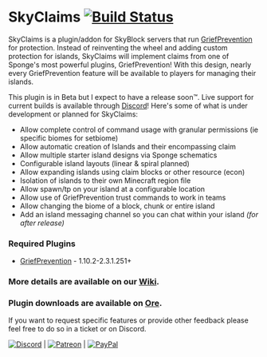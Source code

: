 # SkyClaims [![Build Status](http://ci.devonthe.rocks/buildStatus/icon?job=SkyClaims)](http://ci.devonthe.rocks/job/SkyClaims/)

SkyClaims is a plugin/addon for SkyBlock servers that run [GriefPrevention](https://forums.spongepowered.org/t/griefprevention-official-thread/1123) for protection.
Instead of reinventing the wheel and adding custom protection for islands, SkyClaims will implement claims from one of Sponge's most powerful plugins,  GriefPrevention!
With this design, nearly every GriefPrevention feature will be available to players for managing their islands.

This plugin is in Beta but I expect to have a release soon™. Live support for current builds is available through [Discord](https://discord.gg/EkVQycV)! Here's some of what is under development or planned for SkyClaims:

- Allow complete control of command usage with granular permissions (ie specific biomes for setbiome)
- Allow automatic creation of Islands and their encompassing claim
- Allow multiple starter island designs via Sponge schematics
- Configurable island layouts (linear & spiral planned)
- Allow expanding islands using claim blocks or other resource (econ)
- Isolation of islands to their own Minecraft region file
- Allow spawn/tp on your island at a configurable location 
- Allow use of GriefPrevention trust commands to work in teams
- Allow changing the biome of a block, chunk or entire island
- Add an island messaging channel so you can chat within your island _(for after release)_

### Required Plugins
- [GriefPrevention](https://forums.spongepowered.org/t/griefprevention-official-thread/1123) - 1.10.2-2.3.1.251+

### More details are available on our [Wiki](https://github.com/DevOnTheRocks/SkyClaims/wiki/).

### Plugin downloads are available on [Ore](https://ore.spongepowered.org/Mohron/SkyClaims/).

If you want to request specific features or provide other feedback please feel free to do so in a ticket or on Discord.


[![Discord](https://github.com/DevOnTheRocks/SkyClaims/wiki/images/Discord.png)](https://discord.gg/EkVQycV)
| [![Patreon](https://github.com/DevOnTheRocks/SkyClaims/wiki/images/Patreon.png)](https://www.patreon.com/mohron)
| [![PayPal](https://github.com/DevOnTheRocks/SkyClaims/wiki/images/Paypal.png)](https://www.paypal.com/cgi-bin/webscr?cmd=_s-xclick&hosted_button_id=CWCCQB9HG2P7A)
